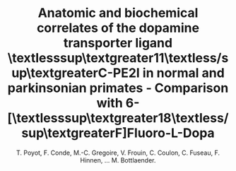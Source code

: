 ---
author: T. Poyot, F. Conde, M.-C. Gregoire, V. Frouin, C. Coulon, C. Fuseau, F. Hinnen, ... M. Bottlaender.
title: Anatomic and biochemical correlates of the dopamine transporter ligand \textlesssup\textgreater11\textless/sup\textgreaterC-PE2I in normal and parkinsonian primates - Comparison with 6-[\textlesssup\textgreater18\textless/sup\textgreaterF]Fluoro-L-Dopa
journal: Journal of Cerebral Blood Flow and Metabolism
year: 2001
type: article
volume: 21
number: 7
---